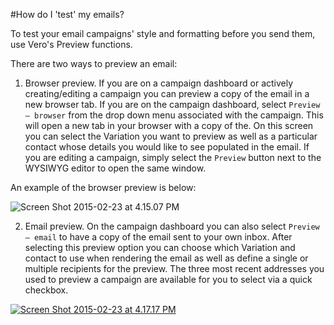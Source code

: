 #How do I 'test' my emails?

To test your email campaigns' style and formatting before you send them, use Vero's Preview functions.

There are two ways to preview an email:

1. Browser preview. If you are on a campaign dashboard or actively creating/editing a campaign you can preview a copy of the email in a new browser tab. If you are on the campaign dashboard, select `Preview – browser` from the drop down menu associated with the campaign. This will open a new tab in your browser with a copy of the. On this screen you can select the Variation you want to preview as well as a particular contact whose details you would like to see populated in the email. If you are editing a campaign, simply select the `Preview` button next to the WYSIWYG editor to open the same window.

An example of the browser preview is below:

![Screen Shot 2015-02-23 at 4.15.07 PM](http://www.getvero.com/wp-content/uploads/2015/02/Screen-Shot-2015-02-23-at-4.15.07-PM.png)

2. Email preview. On the campaign dashboard you can also select `Preview – email` to have a copy of the email sent to your own inbox. After selecting this preview option you can choose which Variation and contact to use when rendering the email as well as define a single or multiple recipients for the preview. The three most recent addresses you used to preview a campaign are available for you to select via a quick checkbox.

[![Screen Shot 2015-02-23 at 4.17.17 PM](https://www.getvero.com/wp-content/uploads/2015/02/Screen-Shot-2015-02-23-at-4.17.17-PM.png)](http://www.getvero.com/wp-content/uploads/2015/02/Screen-Shot-2015-02-23-at-4.17.17-PM.png)